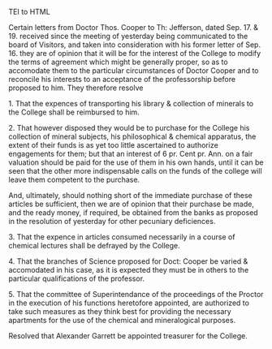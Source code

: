  TEI to HTML

Certain letters from Doctor Thos. Cooper to Th: Jefferson, dated Sep. 17. & 19. received since the meeting of yesterday being communicated to the board of Visitors, and taken into consideration with his former letter of Sep. 16. they are of opinion that it will be for the interest of the College to modify the terms of agreement which might be generally proper, so as to accomodate them to the particular circumstances of Doctor Cooper and to reconcile his interests to an acceptance of the professorship before proposed to him. They therefore resolve

1\. That the expences of transporting his library & collection of minerals to the College shall be reimbursed to him.

2\. That however disposed they would be to purchase for the College his collection of mineral subjects, his philosophical & chemical apparatus, the extent of their funds is as yet too little ascertained to authorize engagements for them; but that an interest of 6 pr. Cent pr. Ann. on a fair valuation should be paid for the use of them in his own hands, until it can be seen that the other more indispensable calls on the funds of the college will leave them competent to the purchase.

And, ultimately, should nothing short of the immediate purchase of these articles be sufficient, then we are of opinion that their purchase be made, and the ready money, if required, be obtained from the banks as proposed in the resolution of yesterday for other pecuniary deficiences.

3\. That the expence in articles consumed necessarily in a course of chemical lectures shall be defrayed by the College.

4\. That the branches of Science proposed for Doct: Cooper be varied & accomodated in his case, as it is expected they must be in others to the particular qualifications of the professor.

5\. That the committee of Superintendance of the proceedings of the Proctor in the execution of his functions heretofore appointed, are authorized to take such measures as they think best for providing the necessary apartments for the use of the chemical and mineralogical purposes.

Resolved that Alexander Garrett be appointed treasurer for the College.